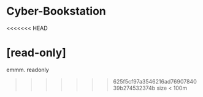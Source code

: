# Cyber-Bookstation
<<<<<<< HEAD

[read-only]
=======
emmm. readonly
>>>>>>> 625f5cf97a3546216ad7690784039b274532374b
size < 100m
